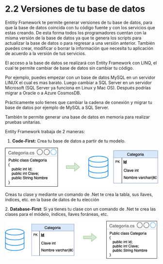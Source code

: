 # 2.2 Versiones de tu base de datos

Entitiy Framework  te permite generar versiones de tu base de datos, para que la base de datos coincida con tu código fuente y con los servicios que estas creando. De esta forma todos los programadores cuentan con la misma versión de la base de datos ya que te genera los scripts para actualizar la base de datos o para regresar a una versión anterior. También puedes crear, modificar o borrar la información que necesita tu aplicación de acuerdo a la versión de tus servicios.

El acceso a la base de datos se realizará con Entity Framework con LINQ, el cual te permite cambiar de base de datos sin cambiar tu código.&#x20;

Por ejemplo, puedes empezar con un base de datos MySQL en un servidor LINUX el cual es mas barato. Luego cambiar a SQL Server en un servidor Microsoft (SQL Server ya funciona en Linux y Mac OS). Después podrías migrar a Oracle o a Azure CosmosDB.&#x20;

Prácticamente solo tienes que cambiar la cadena de conexión y migrar tu base de datos por ejemplo de MySQL a SQL Server.&#x20;

También te permite generar una base de datos en memoria para realizar pruebas unitarias.

Entity Framework trabaja de 2 maneras:

1. **Code-First:** Crea tu base de datos a partir de tu modelo.&#x20;

![](<../.gitbook/assets/image (218).png>)

&#x20;Creas tu clase y mediante un comando de .Net te crea la tabla, sus llaves, índices, etc. en la base de datos de tu elección

2\. **Database-First**: Si ya tienes tu clase con un comando de .Net te crea las clases para el módelo, índices, llaves foráneas, etc.

![](<../.gitbook/assets/image (219).png>)





